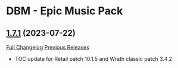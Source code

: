 # DBM - Epic Music Pack

## [1.7.1](https://github.com/ZelionGG/DBM-EpicMusicPack/tree/v1.7.1) (2023-07-22)

[Full Changelog](https://github.com/ZelionGG/DBM-EpicMusicPack/compare/v1.7...v1.7.1) [Previous Releases](https://github.com/ZelionGG/DBM-EpicMusicPack/releases)

- TOC update for Retail patch 10.1.5 and Wrath classic patch 3.4.2
